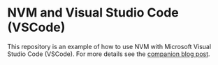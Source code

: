 # NVM and Visual Studio Code (VSCode)

This repository is an example of how to use NVM with Microsoft Visual Studio Code (VSCode). For more details see the [companion blog post](https://www.seafish.io/blog/nvm-and-vs-code/).